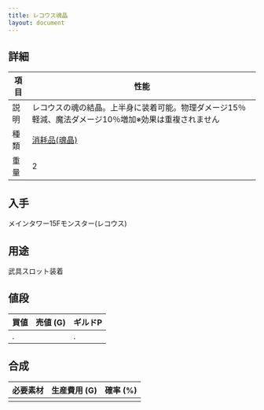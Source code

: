 ```yaml
---
title: レコウス魂晶
layout: document
---
```

## 詳細

|項目|性能|
|---|---|
|説明|レコウスの魂の結晶。上半身に装着可能。物理ダメージ15％軽減、魔法ダメージ10％増加※効果は重複されません|
|種類|[消耗品(魂晶)](消耗品(魂晶))|
|重量|2|

## 入手

メインタワー15Fモンスター(レコウス)

## 用途

武具スロット装着

## 値段

|買値|売値 (G)|ギルドP|
|---|---|---|
|.||.|

## 合成

|必要素材|生産費用 (G)|確率 (%)|
|---|---|---|
||||

